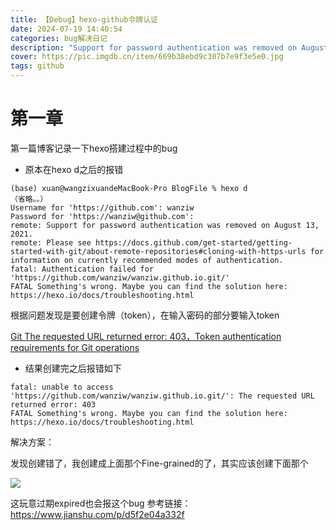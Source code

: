```yaml
---
title: 【Debug】hexo-github令牌认证
date: 2024-07-19 14:40:54
categories: bug解决日记
description: "Support for password authentication was removed on August 13, 2021."
cover: https://pic.imgdb.cn/item/669b38ebd9c307b7e9f3e5e0.jpg
tags: github
---
```


# 第一章

第一篇博客记录一下hexo搭建过程中的bug

- 原本在hexo d之后的报错

```
(base) xuan@wangzixuandeMacBook-Pro BlogFile % hexo d
（省略。。）
Username for 'https://github.com': wanziw
Password for 'https://wanziw@github.com': 
remote: Support for password authentication was removed on August 13, 2021.
remote: Please see https://docs.github.com/get-started/getting-started-with-git/about-remote-repositories#cloning-with-https-urls for information on currently recommended modes of authentication.
fatal: Authentication failed for 'https://github.com/wanziw/wanziw.github.io.git/'
FATAL Something's wrong. Maybe you can find the solution here: https://hexo.io/docs/troubleshooting.html
```

根据问题发现是要创建令牌（token），在输入密码的部分要输入token

[Git The requested URL returned error: 403，Token authentication requirements for Git operations](https://blog.csdn.net/weixin_45844049/article/details/123733065)

- 结果创建完之后报错如下

```
fatal: unable to access 'https://github.com/wanziw/wanziw.github.io.git/': The requested URL returned error: 403
FATAL Something's wrong. Maybe you can find the solution here: https://hexo.io/docs/troubleshooting.html

```



解决方案：

发现创建错了，我创建成上面那个Fine-grained的了，其实应该创建下面那个

![](https://pic.imgdb.cn/item/669a0b5ad9c307b7e9bb84bc.png)

这玩意过期expired也会报这个bug
参考链接：https://www.jianshu.com/p/d5f2e04a332f